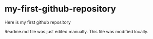 # my-first-github-repository
Here is my first github repository

Readme.md file was just edited manually. This file was modified locally.
